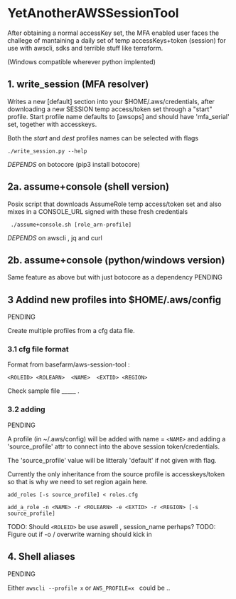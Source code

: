 YetAnotherAWSSessionTool
========================

After obtaining a normal accessKey set, 
the MFA enabled user faces the challege of 
mantaining a daily set of temp accessKeys+token (session) for
use with awscli, sdks and terrible stuff like terraform.

(Windows compatible wherever python implented)

## 1. write_session (MFA resolver)

Writes a new [default] section into your $HOME/.aws/credentials,
after downloading a new SESSION temp access/token set through a "start" profile.
Start profile name defaults to [awsops] and should have 'mfa_serial' set, together with accesskeys.

Both the *start* and *dest* profiles names can be selected with flags

    ./write_session.py --help


*DEPENDS* on botocore (pip3 install botocore)

## 2a. assume+console (shell version)

Posix script that downloads AssumeRole temp access/token set and 
also mixes in a CONSOLE_URL signed with these fresh credentials

     ./assume+console.sh [role_arn-profile]
     
*DEPENDS* on awscli , jq and curl

## 2b. assume+console (python/windows version)

Same feature as above but with just botocore as a dependency 
PENDING 


## 3 Addind new profiles into $HOME/.aws/config

PENDING

Create multiple profiles from a cfg data file.

### 3.1 cfg file format

Format from basefarm/aws-session-tool :

```
<ROLEID> <ROLEARN>  <NAME>  <EXTID> <REGION>
```

Check sample file _____ .

### 3.2 adding

PENDING

A profile (in ~/.aws/config) will be added with name = `<NAME>`
and adding a 'source_profile' attr to connect into the above session token/credentials.

The 'source_profile' value will be litteraly 'default' if not given with flag.

Currently the only inheritance from the source profile is accesskeys/token so that is 
why we need to set region again here.


```read multiple records from STDIN
add_roles [-s source_profile] < roles.cfg
```
```single operation
add_a_role -n <NAME> -r <ROLEARN> -e <EXTID> -r <REGION> [-s source_profile]
```
TODO: Should `<ROLEID>` be use aswell , session_name perhaps?
TODO: Figure out if -o / overwrite warning should kick in


## 4. Shell aliases 

PENDING

Either `awscli --profile x` or `AWS_PROFILE=x ` could be ..
